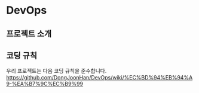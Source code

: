 # DevOps
## 프로젝트 소개

## 코딩 규칙
우리 프로젝트는 다음 코딩 규칙을 준수합니다.
https://github.com/DongJoonHan/DevOps/wiki/%EC%BD%94%EB%94%A9-%EA%B7%9C%EC%B9%99
